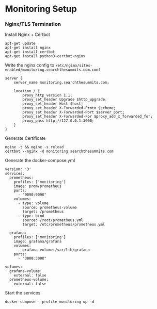 # Monitoring Setup

### Nginx/TLS Termination
Install Nginx + Certbot
```
apt-get update
apt-get install nginx
apt-get install certbot
apt-get install python3-certbot-nginx
```

Write the nginx config to `/etc/nginx/sites-enabled/monitoring.searchthesummits.com.conf`
```
server {
    server_name monitoring.searchthesummits.com;

    location / {
        proxy_http_version 1.1;
        proxy_set_header Upgrade $http_upgrade;
        proxy_set_header Host $host;
        proxy_set_header X-Forwarded-Proto $scheme;
        proxy_set_header X-Forwarded-Port $server_port;
        proxy_set_header X-Forwarded-For $proxy_add_x_forwarded_for;
        proxy_pass http://127.0.0.1:3000;
    }
}
```
Generate Certificate
```
nginx -t && nginx -s reload
certbot --nginx -d monitoring.searchthesummits.com
```

Generate the docker-compose.yml
```
version: '3'
services:
  prometheus:
    profiles: ['monitoring']
    image: prom/prometheus
    ports:
      - "9090:9090"
    volumes:
      - type: volume
        source: prometheus-volume
        target: /prometheus
      - type: bind
        source: /root/prometheus.yml
        target: /etc/prometheus/prometheus.yml

  grafana:
    profiles: ['monitoring']
    image: grafana/grafana
    volumes:
      - grafana-volume:/var/lib/grafana
    ports:
      - "3000:3000"

volumes:
  grafana-volume:
    external: false
  prometheus-volume:
    external: false
```
Start the services
```
docker-compose --profile monitoring up -d
```